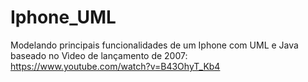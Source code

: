 # Iphone_UML
Modelando principais funcionalidades de um Iphone com UML e Java baseado no Vìdeo de lançamento de 2007:  https://www.youtube.com/watch?v=B43OhyT_Kb4
